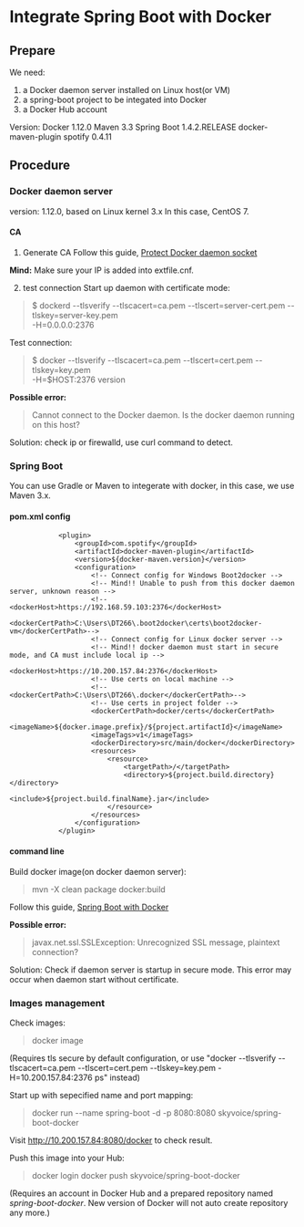 # Integrate Spring Boot with Docker

## Prepare
We need:
1. a Docker daemon server installed on Linux host(or VM)
2. a spring-boot project to be integated into Docker
3. a Docker Hub account

Version:
Docker 1.12.0
Maven 3.3
Spring Boot 1.4.2.RELEASE
docker-maven-plugin spotify 0.4.11

## Procedure
### Docker daemon server
version: 1.12.0, based on Linux kernel 3.x
In this case, CentOS 7.
#### CA
1. Generate CA
Follow this guide, [Protect Docker daemon socket](https://docs.docker.com/engine/security/https/)

**Mind:**
Make sure your IP is added into extfile.cnf.

2. test connection
Start up daemon with certificate mode:
> $ dockerd --tlsverify --tlscacert=ca.pem --tlscert=server-cert.pem --tlskey=server-key.pem \
  -H=0.0.0.0:2376

Test connection:
> $ docker --tlsverify --tlscacert=ca.pem --tlscert=cert.pem --tlskey=key.pem \
  -H=$HOST:2376 version
  
**Possible error:**
> Cannot connect to the Docker daemon. Is the docker daemon running on this host?

Solution: check ip or firewalld, use curl command to detect.

### Spring Boot
You can use Gradle or Maven to integerate with docker, in this case, we use Maven 3.x.

#### pom.xml config

```
            <plugin>
                <groupId>com.spotify</groupId>
                <artifactId>docker-maven-plugin</artifactId>
                <version>${docker-maven.version}</version>
                <configuration>
                    <!-- Connect config for Windows Boot2docker -->
                    <!-- Mind!! Unable to push from this docker daemon server, unknown reason -->
                    <!--<dockerHost>https://192.168.59.103:2376</dockerHost>
                    <dockerCertPath>C:\Users\DT266\.boot2docker\certs\boot2docker-vm</dockerCertPath>-->
                    <!-- Connect config for Linux docker server -->
                    <!-- Mind!! docker daemon must start in secure mode, and CA must include local ip -->
                    <dockerHost>https://10.200.157.84:2376</dockerHost>
                    <!-- Use certs on local machine -->
                    <!--<dockerCertPath>C:\Users\DT266\.docker</dockerCertPath>-->
                    <!-- Use certs in project folder -->
                    <dockerCertPath>docker/certs</dockerCertPath>
                    <imageName>${docker.image.prefix}/${project.artifactId}</imageName>
                    <imageTags>v1</imageTags>
                    <dockerDirectory>src/main/docker</dockerDirectory>
                    <resources>
                        <resource>
                            <targetPath>/</targetPath>
                            <directory>${project.build.directory}</directory>
                            <include>${project.build.finalName}.jar</include>
                        </resource>
                    </resources>
                </configuration>
            </plugin>
```

#### command line
Build docker image(on docker daemon server):
> mvn -X clean package docker:build

Follow this guide, [Spring Boot with Docker](https://spring.io/guides/gs/spring-boot-docker/)

**Possible error:**
> javax.net.ssl.SSLException: Unrecognized SSL message, plaintext connection?

Solution: Check if daemon server is startup in secure mode. This error may occur when daemon start without certificate.

### Images management
Check images:
> docker image

(Requires tls secure by default configuration, or use "docker --tlsverify --tlscacert=ca.pem --tlscert=cert.pem --tlskey=key.pem   -H=10.200.157.84:2376 ps" instead)

Start up with sepecified name and port mapping:
> docker run --name spring-boot -d -p 8080:8080 skyvoice/spring-boot-docker

Visit http://10.200.157.84:8080/docker to check result.

Push this image into your Hub:
> docker login
> docker push skyvoice/spring-boot-docker

(Requires an account in Docker Hub and a prepared repository named _spring-boot-docker_. New version of Docker will not auto create repository any more.)
